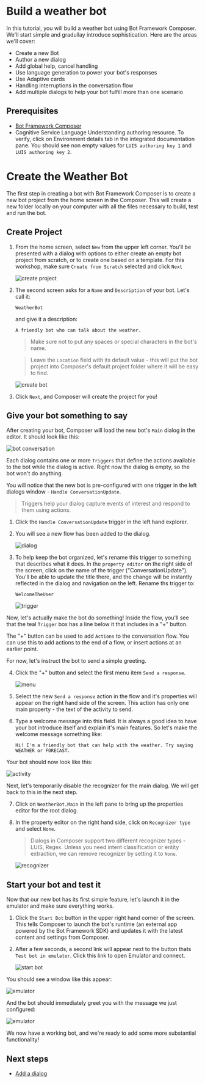 # Build a weather bot
In this tutorial, you will build a weather bot using Bot Framework Composer. We'll start simple and gradullay introduce sophistication. Here are the areas we'll cover: 

- Create a new Bot
- Author a new dialog
- Add global help, cancel handling
- Use language generation to power your bot's responses
- Use Adaptive cards
- Handling interruptions in the conversation flow
- Add multiple dialogs to help your bot fulfill more than one scenario 

## Prerequisites
- [Bot Framework Composer](./docs/setup-yarn.md)
- Cognitive Service Language Understanding authoring resource. To verify, click on Environment details tab in the integrated documentation pane. You should see non empty values for `LUIS authoring key 1` and `LUIS authoring key 2`.


# Create the Weather Bot

The first step in creating a bot with Bot Framework Composer is to create a new bot project from the home screen in the Composer. This will create a new folder locally on your computer with all the files necessary to build, test and run the bot.

## Create Project

1. From the home screen, select `New` from the upper left corner. You'll be presented with a dialog with options to either create an empty bot project from scratch, or to create one based on a template. For this workshop, make sure `Create from Scratch` selected and click `Next`

   ![create project](../media/tutorial-weatherbot/01/create-1.png)

2. The second screen asks for a `Name` and `Description` of your bot. Let's call it:

      `WeatherBot`
     
   and give it a description:
   
      `A friendly bot who can talk about the weather.`

   > Make sure not to put any spaces or special characters in the bot's name.

   > Leave the `Location` field with its default value - this will put the bot project into Composer's default project folder where it will be easy to find.  

   ![create bot](../media/tutorial-weatherbot/01/create-2.png)

3. Click `Next`, and Composer will create the project for you!

## Give your bot something to say

After creating your bot, Composer will load the new bot's `Main` dialog in the editor.  It should look like this:

![bot conversation](../media/tutorial-weatherbot/01/empty-main-dialog.png)

Each dialog contains one or more `Triggers` that define the actions available to the bot while the dialog is active. Right now the dialog is empty, so the bot won't do anything.

You will notice that the new bot is pre-configured with one trigger in the left dialogs window - `Handle ConversationUpdate`. 

> Triggers help your dialog capture events of interest and respond to them using actions.

1. Click the `Handle ConversationUpdate` trigger in the left hand explorer.

2. You will see a new flow has been added to the dialog. 

   ![dialog](../media/tutorial-weatherbot/01/new-flow.png)

3. To help keep the bot organized, let's rename this trigger to something that describes what it does. In the `property editor` on the right side of the screen, click on the name of the trigger ("ConversationUpdate"). You'll be able to update the title there, and the change will be instantly reflected in the dialog and navigation on the left. Rename ths trigger to:

      `WelcomeTheUser`

   ![trigger](../media/tutorial-weatherbot/01/rename-trigger.gif)

Now, let's actually make the bot do something! 
Inside the flow, you'll see that the teal `Trigger` box has a line below it that includes in a "+" button.

The "+" button can be used to add `Actions` to the conversation flow. You can use this to add actions to the end of a flow, or insert actions at an earlier point.

For now, let's instruct the bot to send a simple greeting.

4. Click the "+" button and select the first menu item `Send a response`.

   ![menu](../media/tutorial-weatherbot/01/add-send-activity.gif)

5. Select the new `Send a response` action in the flow and it's properties will appear on the right hand side of the screen.  This action has only one main property - the text of the activity to send.

6. Type a welcome message into this field. It is always a good idea to have your bot introduce itself and explain it's main features.  So let's make the welcome message something like:

      `Hi! I'm a friendly bot that can help with the weather. Try saying WEATHER or FORECAST.`

Your bot should now look like this:

   ![activity](../media/tutorial-weatherbot/01/send-activity.png)

Next, let's temporarily disable the recognizer for the main dialog. We will get back to this in the next step.

7. Click on `WeatherBot.Main` in the left pane to bring up the properties editor for the root dialog.

6. In the property editor on the right hand side, click on `Recognizer type` and select `None`.

   > Dialogs in Composer support two different recognizer types - LUIS, Regex. Unless you need intent classification or entity extraction, we can remove recognizer by setting it to `None`.
   
   ![recognizer](../media/tutorial-weatherbot/01/recognizer-none.png)

## Start your bot and test it

Now that our new bot has its first simple feature, let's launch it in the emulator and make sure everything works.

1. Click the `Start Bot` button in the upper right hand corner of the screen.  This tells Composer to launch the bot's runtime (an external app powered by the Bot Framework SDK) and updates it with the latest content and settings from Composer.

2. After a few seconds, a second link will appear next to the button thats `Test bot in emulator`.  Click this link to open Emulator and connect.

   ![start bot](../media/tutorial-weatherbot/01/start-bot.gif)

You should see a window like this appear:

   ![emulator](../media/tutorial-weatherbot/01/emulator-launch.png)

And the bot should immediately greet you with the message we just configured:

   ![emulator](../media/tutorial-weatherbot/01/greeting-in-emulator.png)

We now have a working bot, and we're ready to add some more substantial functionality!

## Next steps
- [Add a dialog](./bot-tutorial-add-dialog.md)
